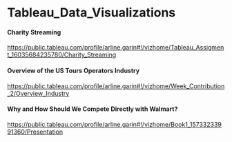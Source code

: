# Tableau_Data_Visualizations

#### Charity Streaming 

https://public.tableau.com/profile/arline.garin#!/vizhome/Tableau_Assigment_16035684235780/Charity_Streaming 

#### Overview of the US Tours Operators Industry 

https://public.tableau.com/profile/arline.garin#!/vizhome/Week_Contribution_2/Overview_Industry 

#### Why and How Should We Compete Directly with Walmart?

https://public.tableau.com/profile/arline.garin#!/vizhome/Book1_15733233991360/Presentation
